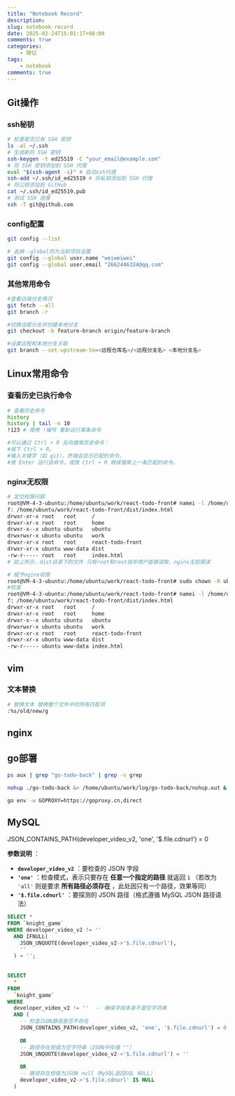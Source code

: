```yaml
---
title: "Notebook Record"
description: 
slug: notebook-record
date: 2025-02-24T15:01:17+08:00
comments: true
categories:
    - 随记
tags:
    - notebook
comments: true
---
```


## Git操作

### ssh秘钥

```bash
# 检查是否已有 SSH 密钥
ls -al ~/.ssh
# 生成新的 SSH 密钥
ssh-keygen -t ed25519 -C "your_email@example.com"
# 将 SSH 密钥添加到 SSH 代理
eval "$(ssh-agent -s)" # 启动ssh代理
ssh-add ~/.ssh/id_ed25519 # 将私钥添加到 SSH 代理
# 将公钥添加到 GitHub
cat ~/.ssh/id_ed25519.pub
# 测试 SSH 连接
ssh -T git@github.com
```

### config配置

```bash
git config --list

# 去掉--global则为当前项目设置
git config --global user.name "weiweiwei"
git config --global user.email "2662446324@qq.com"
```

### 其他常用命令

```bash
#查看远端分支情况
git fetch --all
git branch -r

#切换远程分支并创建本地分支
git checkout -b feature-branch origin/feature-branch

#设置远程和本地分支关联
git branch --set-upstream-to=<远程仓库名>/<远程分支名> <本地分支名>

```



## Linux常用命令

### 查看历史已执行命令

```bash
# 查看历史命令
history
history | tail -n 10
!123 # 使用 !编号 重新运行某条命令

#可以通过 Ctrl + R 反向搜索历史命令：
#按下 Ctrl + R。
#输入关键字（如 git），终端会显示匹配的命令。
#按 Enter 运行该命令，或按 Ctrl + R 继续搜索上一条匹配的命令。

```

### nginx无权限

```bash
# 定位权限问题
root@VM-4-3-ubuntu:/home/ubuntu/work/react-todo-front# namei -l /home/ubuntu/work/react-todo-front/dist/index.html 
f: /home/ubuntu/work/react-todo-front/dist/index.html
drwxr-xr-x root   root     /
drwxr-xr-x root   root     home
drwxr-x--x ubuntu ubuntu   ubuntu
drwxrwxr-x ubuntu ubuntu   work
drwxr-xr-x root   root     react-todo-front
drwxr-xr-x ubuntu www-data dist
-rw-r----- root   root     index.html
# 如上所示，dist目录下的文件 只有root和root组中用户能够读取，nginx无权限读

# 赋予nginx权限
root@VM-4-3-ubuntu:/home/ubuntu/work/react-todo-front# sudo chown -R ubuntu:www-data /home/ubuntu/work/react-todo-front/dist
#检查
root@VM-4-3-ubuntu:/home/ubuntu/work/react-todo-front# namei -l /home/ubuntu/work/react-todo-front/dist/index.html 
f: /home/ubuntu/work/react-todo-front/dist/index.html
drwxr-xr-x root   root     /
drwxr-xr-x root   root     home
drwxr-x--x ubuntu ubuntu   ubuntu
drwxrwxr-x ubuntu ubuntu   work
drwxr-xr-x root   root     react-todo-front
drwxr-xr-x ubuntu www-data dist
-rw-r----- ubuntu www-data index.html
```

## vim

### 文本替换

```bash
# 替换文本 替换整个文件中的所有匹配项
:%s/old/new/g

```

## nginx





## go部署

```bash
ps aux | grep "go-todo-back" | grep -v grep

nohup ./go-todo-back &> /home/ubuntu/work/log/go-todo-back/nohup.out &

go env -w GOPROXY=https://goproxy.cn,direct
```

## MySQL

JSON_CONTAINS_PATH(developer_video_v2, 'one', '$.file.cdnurl') = 0

**参数说明** ：

- **`developer_video_v2`** ：要检查的 JSON 字段
- **`'one'`** ：检查模式，表示只要存在 **任意一个指定的路径** 就返回 `1`
  （若改为 `'all'` 则是要求 **所有路径必须存在** ，此处因只有一个路径，效果等同）
- **`'$.file.cdnurl'`** ：要探测的 JSON 路径（格式遵循 MySQL JSON 路径语法）

```sql
SELECT *
FROM `knight_game`
WHERE developer_video_v2 != ''
  AND IFNULL(
    JSON_UNQUOTE(developer_video_v2->'$.file.cdnurl'),
    ''
  ) = '';
  
  
SELECT
  *
FROM
  `knight_game`
WHERE
  developer_video_v2 != ''  -- 确保字段本身不是空字符串
  AND (
    -- 检查JSON路径是否不存在
    JSON_CONTAINS_PATH(developer_video_v2, 'one', '$.file.cdnurl') = 0
    
    OR 
    -- 路径存在但值为空字符串（JSON中存储 ""）
    JSON_UNQUOTE(developer_video_v2->'$.file.cdnurl') = ''
    
    OR
    -- 路径存在但值为JSON null（MySQL返回SQL NULL）
    developer_video_v2->'$.file.cdnurl' IS NULL
  )
```


